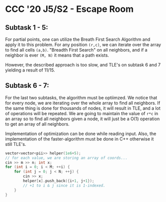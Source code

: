 # CCC '20 J5/S2 - Escape Room

## Subtask 1 - 5:
For partial points, one can utilize the Breath First Search Algorithm and apply it to this problem. For any position `(r,c)`, we can iterate over the array to find all cells `(a,b)`. "Breadth First Search" on all neighbors, and if a neighbor is ever `(M, N)` it means that a path exists. 

However, the described approach is too slow, and TLE's on subtask 6 and 7 yielding a result of 11/15.

## Subtask 6 - 7:
For the last two subtasks, the algorithm must be optiimzed. We notice that for every node, we are iterating over the whole array to find all neighbors. If the same thing is done for thousands of nodes, it will result in TLE, and a lot of operations will be repeated. We are going to maintain the value of `r*c` in an array so to find all neighbors given a node, it will just be a O(1) operation to get an array of all neighbors.

Implementation of optimization can be done while reading input. Also, the implementation of the faster-algorithm must be done in C++ otherwise it still TLE's.

```c++
vector<vector<pii>> helper(1e6+5);
// for each value, we are storing an array of coords...
cin >> m >> n; int x;
for (int i = 0; i < M; ++i) {
    for (int j = 0; j < N; ++j) {
        cin >> x; 
        helper[x].push_back({i+1, j+1}); 
        // +1 to i & j since it is 1-indexed.
    }
}
```